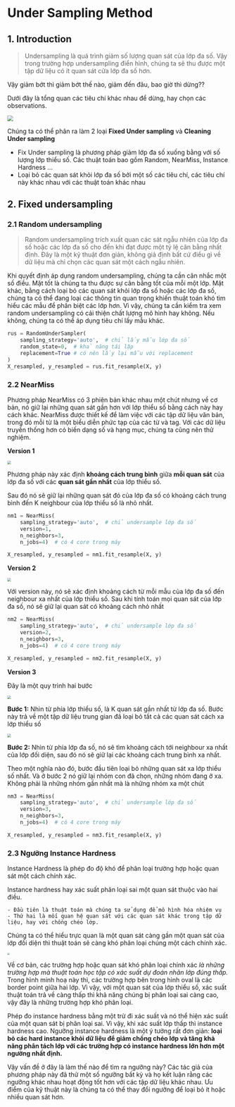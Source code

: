 # Under Sampling Method

## 1. Introduction

>  Undersampling là quá trình giảm số lượng quan sát của lớp đa số. Vậy trong trường hợp undersampling điển hình, chúng ta sẽ thu được một tập dữ liệu có ít quan sát cửa lớp đa số hơn.

Vậy giảm bớt thì giảm bớt thế nào, giảm đến đâu, bao giờ thì dừng??

Dưới đây là tổng quan các tiêu chí khác nhau để dừng, hay chọn các observations.

<img src="images/under-sampling-overview.png" style="zoom:80%;" />



Chúng ta có thể phân ra làm 2 loại **Fixed Under sampling** và **Cleaning Under sampling** 

- Fix Under sampling là phương pháp giảm lớp đa số xuống bằng với số lượng lớp thiểu số. Các thuật toán bao gồm Random, NearMiss, Instance Hardness ...
- Loại bỏ các quan sát khỏi lớp đa số bởi một số các tiêu chí, các tiêu chí này khác nhau với các thuật toán khác nhau



## 2. Fixed undersampling

### 2.1 Random undersampling

>  Random undersampling trích xuất quan các sát ngẫu nhiên của lớp đa số hoặc các lớp đa số cho đến khi đạt được một tỷ lệ cân bằng nhất định. Đây là một kỹ thuật đơn giản, không giả định bất cứ điều gì về dữ liệu mà chỉ chọn các quan sát một cách ngẫu nhiên.

Khi quyết định áp dụng random undersampling, chúng ta cần cân nhắc một số điều. Mặt tốt là chúng ta thu được sự cân bằng tốt của mỗi một lớp. Mặt khác, bằng cách loại bỏ các quan sát khỏi lớp đa số hoặc các lớp đa số, chúng ta có thể đang loại các thông tin quan trọng khiến thuật toán khó tìm hiểu các mẫu để phân biệt các lớp hơn. Vì vậy, chúng ta cần kiểm tra xem random undersampling có cải thiện chất lượng mô hình hay không. Nếu không, chúng ta có thể áp dụng tiêu chí lấy mẫu khác.

```python
rus = RandomUnderSampler(
    sampling_strategy='auto',  # chỉ lấy mẫu lớp đa số
    random_state=0,  # khả năng tái lặp
    replacement=True # có nên lấy lại mẫu với replacement
)  
X_resampled, y_resampled = rus.fit_resample(X, y)
```



### 2.2 NearMiss

Phương pháp NearMiss có 3 phiên bản khác nhau một chút nhưng về cơ bản, nó giữ lại những quan sát gần hơn với lớp thiểu số bằng cách này hay cách khác. NearMiss được thiết kế để làm việc với các tập dữ liệu văn bản, trong đó mỗi từ là một biểu diễn phức tạp của các từ và tag. Với các dữ liệu truyền thống hơn có biến dạng số và hạng mục, chúng ta cũng nên thử nghiệm.

 **Version 1**

<img src="images/nearmiss-vs1.png" style="zoom:50%;" />

Phương pháp này xác định **khoảng cách trung bình** giữa **mỗi quan sát** của lớp đa số với các **quan sát gần nhất** của lớp thiểu số.

Sau đó nó sẽ giữ lại những quan sát đó của lớp đa số có khoảng cách trung bình đến K neighbour của lớp thiểu số là nhỏ nhất.

```python
nm1 = NearMiss(
    sampling_strategy='auto',  # chỉ undersample lớp đa số
    version=1,
    n_neighbors=3,
    n_jobs=4)  # có 4 core trong máy

X_resampled, y_resampled = nm1.fit_resample(X, y)
```





**Version 2**



<img src="images/nearmiss-vs2.png" style="zoom:50%;" />



Với version này, nó sẽ xác định khoảng cách từ mỗi mẫu của lớp đa số đến neighbour xa nhất của lớp thiểu số. Sau khi tính toán mọi quan sát của lớp đa số, nó sẽ giữ lại quan sát có khoảng cách nhỏ nhất

```python
nm2 = NearMiss(
    sampling_strategy='auto',  # chỉ undersample lớp đa số
    version=2,
    n_neighbors=3,
    n_jobs=4)  # có 4 core trong máy

X_resampled, y_resampled = nm2.fit_resample(X, y)
```



**Version 3**



Đây là một quy trình hai bước

<img src="images/nearmiss-vs3-step1.png" style="zoom:50%;" />

**Bước 1:** Nhìn từ phía lớp thiểu số, là K quan sát gần nhất từ lớp đa số. Bước này trả về một tập dữ liệu trung gian đã loại bỏ tất cả các quan sát cách xa lớp thiểu số



<img src="/Users/ngothai/Documents/funix/docs/contents/c3-classification/images/nearmiss-vs3-step2.png" style="zoom:50%;" />

**Bước 2:** Nhìn từ phía lớp đa số, nó sẽ tìm khoảng cách tới neighbour xa nhất của lớp đối diện, sau đó nó sẽ giữ lại các khoảng cách trung bình xa nhất.

Theo một nghĩa nào đó, bước đầu tiên loại bỏ những quan sát xa lớp thiểu số nhất. Và ở bước 2 nó giữ lại nhóm con đã chọn, những nhóm đang ở xa. Không phải là những nhóm gần nhất mà là những nhóm xa một chút

```python
nm3 = NearMiss(
    sampling_strategy='auto',  # chỉ undersample lớp đa số
    version=3,
    n_neighbors=3,
    n_jobs=4)  # có 4 core trong máy

X_resampled, y_resampled = nm3.fit_resample(X, y)
```



### 2.3 Ngưỡng Instance Hardness

Instance Hardness là phép đo độ khó để phân loại trường hợp hoặc quan sát một cách chính xác. 

Instance hardness hay xác suất phân loại sai một quan sát thuộc vào hai điều. 

	- Đầu tiên là thuật toán mà chúng ta sử dụng để mô hình hóa nhiệm vụ 
	- Thứ hai là mối quan hệ quan sát với các quan sát khác trong tập dữ liệu, hay với chồng chéo lớp. 



Chúng ta có thể hiểu trực quan là một quan sát càng gần một quan sát của lớp đối diện thì thuật toán sẽ càng khó phân loại chúng một cách chính xác. 

<img src="images/instance-hardness-1.png" style="zoom:30%;" />

Về cơ bản, các trường hợp hoặc quan sát khó phân loại chính xác *là những trường hợp mà thuật toán học tập có xác suất dự đoán nhãn lớp đúng thấp.* Trong hình minh hoạ này thì, các trường hợp bên trong hình oval là các border point giữa hai lớp. Vì vậy, với một quan sát của lớp thiểu số, xác suất thuật toán trả về càng thấp thì khả năng chúng bị phân loại sai càng cao, vậy đây là những trường hợp khó phân loại.

Phép đo instance hardness bằng một trừ đi xác suất và nó thể hiện xác suất của một quan sát bị phân loại sai. Vì vậy, khi xác suất lớp thấp thì instance hardness cao. Ngưỡng instance hardness là một ý tưởng rất đơn giản: **loại bỏ các hard instance khỏi dữ liệu để giảm chồng chéo lớp và tăng khả năng phân tách lớp với các trường hợp có instance hardness lớn hơn một ngưỡng nhất định.** 

Vậy vấn đề ở đây là làm thế nào để tìm ra ngưỡng này? Các tác giả của phương pháp này đã thử một số ngưỡng bất kỳ và họ kết luận rằng các ngưỡng khác nhau hoạt động tốt hơn với các tập dữ liệu khác nhau. Ưu điểm của kỹ thuật này là chúng ta có thể thay đổi ngưỡng để loại bỏ ít hoặc nhiều quan sát hơn.